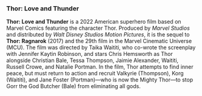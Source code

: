 ### Thor: Love and Thunder
**Thor: Love and Thunder** is a 2022 American superhero film based on Marvel Comics featuring the character Thor. Produced by *Marvel Studios* and distributed by *Walt Disney Studios Motion Pictures*, it is the sequel to **Thor: Ragnarok** (2017) and the 29th film in the Marvel Cinematic Universe (MCU). The film was directed by Taika Waititi, who co-wrote the screenplay with Jennifer Kaytin Robinson, and stars Chris Hemsworth as Thor alongside Christian Bale, Tessa Thompson, Jaimie Alexander, Waititi, Russell Crowe, and Natalie Portman. In the film, Thor attempts to find inner peace, but must return to action and recruit Valkyrie (Thompson), Korg (Waititi), and Jane Foster (Portman)—who is now the Mighty Thor—to stop Gorr the God Butcher (Bale) from eliminating all gods.
